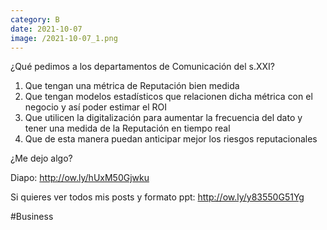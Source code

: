 ```yaml
--- 
category: B 
date: 2021-10-07 
image: /2021-10-07_1.png 
--- 
```


¿Qué pedimos a los departamentos de Comunicación del s.XXI?

1) Que tengan una métrica de Reputación bien medida
2) Que tengan modelos estadísticos que relacionen dicha métrica con el negocio y así poder estimar el ROI
3) Que utilicen la digitalización para aumentar la frecuencia del dato y tener una medida de la Reputación en tiempo real
4) Que de esta manera puedan anticipar mejor los riesgos reputacionales

¿Me dejo algo?

Diapo: http://ow.ly/hUxM50Gjwku

Si quieres ver todos mis posts y formato ppt: http://ow.ly/y83550G51Yg

#Business